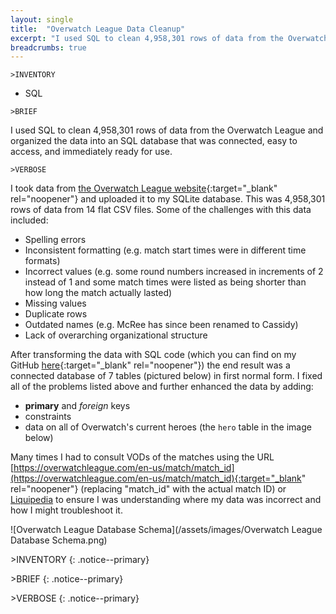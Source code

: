 ```yaml
---
layout: single
title:  "Overwatch League Data Cleanup"
excerpt: "I used SQL to clean 4,958,301 rows of data from the Overwatch League and organized the data into an SQL database that was connected, easy to access, and immediately ready for use."
breadcrumbs: true
---
```


```
>INVENTORY
```
- SQL

```
>BRIEF
```
  I used SQL to clean 4,958,301 rows of data from the Overwatch League and organized the data into an SQL database that was connected, easy to access, and immediately ready for use.
  
  
```
>VERBOSE
```
  I took data from [the Overwatch League website](https://overwatchleague.com/en-us/statslab){:target="_blank" rel="noopener"} and uploaded it to my SQLite database. This was 4,958,301 rows of data from 14 flat CSV files. Some of the challenges with this data included:
  - Spelling errors
  - Inconsistent formatting  (e.g. match start times were in different time formats)
  - Incorrect values  (e.g. some round numbers increased in increments of 2 instead of 1 and some match times were listed as being shorter than how long the match actually lasted)
  - Missing values
  - Duplicate rows
  - Outdated names  (e.g. McRee has since been renamed to Cassidy)
  - Lack of overarching organizational structure

  After transforming the data with SQL code (which you can find on my GitHub [here](https://github.com/mtollefsen/overwatch-league-data-projects/tree/main/Data%20Cleanup){:target="_blank" rel="noopener"}) the end result was a connected database of 7 tables (pictured below) in first normal form. I fixed all of the problems listed above and further enhanced the data by adding:
  - **primary** and *foreign* keys
  - constraints
  - data on all of Overwatch's current heroes (the `hero` table in the image below)

  Many times I had to consult VODs of the matches using the URL [https://overwatchleague.com/en-us/match/match_id](https://overwatchleague.com/en-us/match/match_id){:target="_blank" rel="noopener"} (replacing "match_id" with the actual match ID) or [Liquipedia](https://liquipedia.net/overwatch/Main_Page) to ensure I was understanding where my data was incorrect and how I might troubleshoot it.
  
  ![Overwatch League Database Schema](/assets/images/Overwatch League Database Schema.png)
  
  
\>INVENTORY
{: .notice--primary}

\>BRIEF
{: .notice--primary}

\>VERBOSE
{: .notice--primary}
